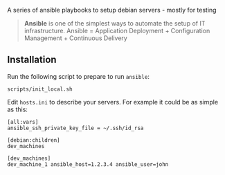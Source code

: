 A series of ansible playbooks to setup debian servers - mostly for testing

> **Ansible** is one of the simplest ways to automate the setup of IT infrastructure.
> Ansible = Application Deployment + Configuration Management + Continuous Delivery

## Installation

Run the following script to prepare to run `ansible`:

```
scripts/init_local.sh
```

Edit `hosts.ini` to describe your servers. For example it could be as simple as this:
```
[all:vars]
ansible_ssh_private_key_file = ~/.ssh/id_rsa

[debian:children]
dev_machines

[dev_machines]
dev_machine_1 ansible_host=1.2.3.4 ansible_user=john
```
